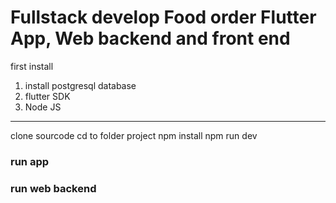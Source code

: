 # Fullstack develop Food order Flutter App, Web backend and front end

first install 

1. install postgresql database
2. flutter SDK
3. Node JS

----------------------------------------
clone sourcode
cd to folder project
npm install
npm run dev

### run app

### run web backend
